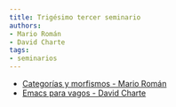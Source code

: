 ```yaml
---
title: Trigésimo tercer seminario
authors:
- Mario Román
- David Charte
tags:
- seminarios
---
```

- [Categorías y morfismos - Mario Román](https://github.com/libreim/introCategorias)
- [Emacs para vagos - David Charte](https://libreim.github.io/blog/2017/05/05/emacs-lazy/)

